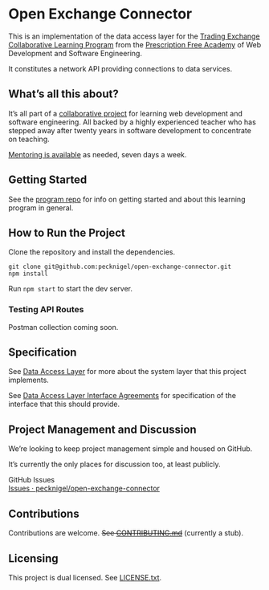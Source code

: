 
# Open Exchange Connector

This is an implementation of the data access layer for the [Trading Exchange Collaborative Learning Program](https://github.com/pecknigel/trading-exchange-collaborative-learning) from the [Prescription Free Academy](https://prescriptionfree.academy/) of Web Development and Software Engineering.

It constitutes a network API providing connections to data services.

## What’s all this about?

It’s all part of a [collaborative project](https://github.com/pecknigel/trading-exchange-collaborative-learning) for learning web development and software engineering. All backed by a highly experienced teacher who has stepped away after twenty years in software development to concentrate on teaching.

[Mentoring is available](https://prescriptionfree.academy/) as needed, seven days a week.

## Getting Started

See the [program repo](https://github.com/pecknigel/trading-exchange-collaborative-learning) for info on getting started and about this learning program in general.

## How to Run the Project

Clone the repository and install the dependencies.

```
git clone git@github.com:pecknigel/open-exchange-connector.git
npm install
```

Run `npm start` to start the dev server.

### Testing API Routes

Postman collection coming soon.

## Specification

See [Data Access Layer](https://github.com/pecknigel/trading-exchange-collaborative-learning?tab=readme-ov-file#data-access-layer) for more about the system layer that this project implements.

See [Data Access Layer Interface Agreements](https://github.com/pecknigel/trading-exchange-collaborative-learning?tab=readme-ov-file#data-access-layer-interface) for specification of the interface that this should provide.

## Project Management and Discussion

We’re looking to keep project management simple and housed on GitHub.

It’s currently the only places for discussion too, at least publicly.

GitHub Issues    
[Issues · pecknigel/open-exchange-connector](https://github.com/pecknigel/open-exchange-connector/issues)

## Contributions

Contributions are welcome. ~~See [CONTRIBUTING.md](CONTRIBUTING.md)~~ (currently a stub).

## Licensing

This project is dual licensed. See [LICENSE.txt](LICENSE.txt).
